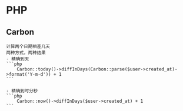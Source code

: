 # PHP

## Carbon
    计算两个日期相差几天
    两种方式，两种结果
    - 精确到天
    ```php
        Carbon::today()->diffInDays(Carbon::parse($user->created_at)->format('Y-m-d')) + 1
    ```

    - 精确到时分秒
    ```php
        Carbon::now()->diffInDays($user->created_at) + 1
    ```